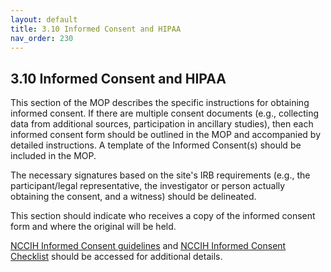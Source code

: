```yaml
---
layout: default
title: 3.10 Informed Consent and HIPAA
nav_order: 230
---
```


## 3.10 Informed Consent and HIPAA

This section of the MOP describes the specific instructions for
obtaining informed consent. If there are multiple consent documents
(e.g., collecting data from additional sources, participation in
ancillary studies), then each informed consent form should be outlined
in the MOP and accompanied by detailed instructions. A template of the
Informed Consent(s) should be included in the MOP.

The necessary signatures based on the site\'s IRB requirements (e.g.,
the participant/legal representative, the investigator or person
actually obtaining the consent, and a witness) should be delineated.

This section should indicate who receives a copy of the informed consent
form and where the original will be held.

[NCCIH Informed Consent
guidelines](http://nccih.nih.gov/grants/toolbox/consent) and [NCCIH
Informed Consent Checklist](http://nccih.nih.gov/grants/toolbox/consent)
should be accessed for additional details.

